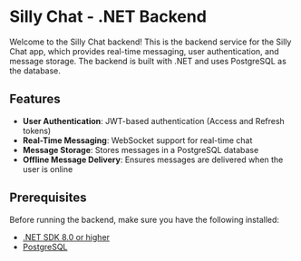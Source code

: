 # Silly Chat - .NET Backend

Welcome to the Silly Chat backend! This is the backend service for the Silly Chat app, which provides real-time messaging, user authentication, and message storage. The backend is built with .NET and uses PostgreSQL as the database.

## Features

- **User Authentication**: JWT-based authentication (Access and Refresh tokens)
- **Real-Time Messaging**: WebSocket support for real-time chat
- **Message Storage**: Stores messages in a PostgreSQL database
- **Offline Message Delivery**: Ensures messages are delivered when the user is online

## Prerequisites

Before running the backend, make sure you have the following installed:

- [.NET SDK 8.0 or higher](https://dotnet.microsoft.com/download/dotnet)
- [PostgreSQL](https://www.postgresql.org/download/)